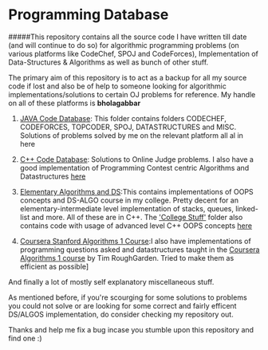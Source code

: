 # Programming Database

#####This repository contains all the source code I have written till date (and will continue to do so) for algorithmic programming problems (on various platforms like CodeChef, SPOJ and CodeForces), Implementation of Data-Structures & Algorithms as well as bunch of other stuff.

The primary aim of this repository is to act as a backup for all my source code if lost and also be of help to someone looking for algorithmic implementations/solutions to certain OJ problems for reference.  My handle on all of these platforms is **bholagabbar**

1. [JAVA Code Database](https://github.com/bholagabbar/CP-algorithmic-programming-database/tree/master/Code/src): This folder contains folders CODECHEF, CODEFORCES, TOPCODER, SPOJ, DATASTRUCTURES and MISC. Solutions of problems solved by me on the relevant platform all al in here

2. [C++ Code Database](https://github.com/bholagabbar/CP-algorithmic-programming-database/tree/master/Code/WorkspaceB/C%2B%2B%20Files): Solutions to Online Judge problems. I also have a good implementation of Programming Contest centric Algorithms and Datastructures [here](https://github.com/bholagabbar/CP-algorithmic-programming-database/tree/master/Code/WorkspaceB/C%2B%2B%20Files/DS_ALGO)

3. [Elementary Algorithms and DS](https://github.com/bholagabbar/CP-algorithmic-programming-database/tree/master/Code/WorkspaceB/College%20stuff/CSE%20220%20%28DSA%29):This contains implementations of OOPS concepts and DS-ALGO course in my college. Pretty decent for an elementary-intermediate level implementation of stacks, queues, linked-list and more. All of these are in C++. The ['College Stuff'](https://github.com/bholagabbar/CP-algorithmic-programming-database/tree/master/Code/WorkspaceB/College%20stuff/CSE%20220%20%28DSA%29) folder also contains code with usage of advanced level C++ OOPS concepts [here](https://github.com/bholagabbar/CP-algorithmic-programming-database/tree/master/Code/WorkspaceB/College%20stuff/CSE%20220%20%28DSA%29)

4. [Coursera Stanford Algorithms 1 Course](https://github.com/bholagabbar/CP-algorithmic-programming-database/tree/master/Code/WorkspaceB/Coursera_Algo1):I also have implementations of programming questions asked and datastructures taught in the [Coursera Algorithms 1 course](https://www.coursera.org/course/algo1) by Tim RoughGarden. Tried to make them as efficient as possible]

And finally a lot of mostly self explanatory miscellaneous stuff. 

As mentioned before, if you're scourging for some solutions to problems you could not solve or are looking for some correct and fairly efficent DS/ALGOS implementation, do consider checking my repository out. 

Thanks and help me fix a bug incase you stumble upon this repository and find one :)
